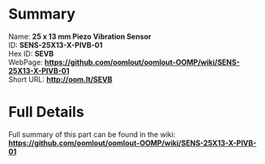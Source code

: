 
Summary
=================
  
Name: __25 x 13 mm Piezo Vibration Sensor__    
ID: __SENS-25X13-X-PIVB-01__   
Hex ID: __SEVB__   
WebPage: __https://github.com/oomlout/oomlout-OOMP/wiki/SENS-25X13-X-PIVB-01__   
Short URL: __http://oom.lt/SEVB__   

Full Details
==========================
Full summary of this part can be found in the wiki:   
__https://github.com/oomlout/oomlout-OOMP/wiki/SENS-25X13-X-PIVB-01__    

